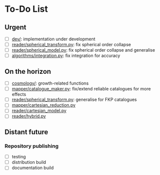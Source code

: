 # To-Do List

## Urgent

- [ ] [dev/](dev/): implementation under development
- [ ] [reader/spherical_transform.py](harmonia/reader/spherical_transform.py):
      fix spherical order collapse
- [ ] [reader/spherical_model.py](harmonia/reader/spherical_model.py):
      fix spherical order collapse and generalise
- [ ] [algorithms/integration.py](harmonia/algorithms/integration.py): fix
      integration for accuracy

## On the horizon

- [ ] [cosmology/](harmonia/cosmology/): growth-related functions
- [ ] [mapper/catalogue_maker.py](harmonia/mapper/catalogue_maker.py):
      fix/extend reliable catalogues for more effects
- [ ] [reader/spherical_transform.py](harmonia/reader/spherical_transform.py):
      generalise for FKP catalogues
- [ ] [mapper/cartesian_reduction.py](harmonia/mapper/cartesian_reduction.py)
- [ ] [reader/cartesian_model.py](harmonia/reader/cartesian_model.py)
- [ ] [reader/hybrid.py](harmonia/reader/hybrid.py)

## Distant future

### Repository publishing

- [ ] testing
- [ ] distribution build
- [ ] documentation build
